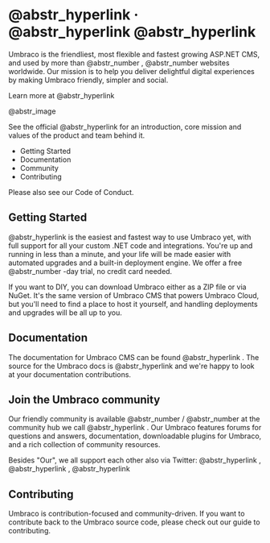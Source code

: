 #  @abstr_hyperlink · @abstr_hyperlink @abstr_hyperlink 

Umbraco is the friendliest, most flexible and fastest growing ASP.NET CMS, and used by more than @abstr_number , @abstr_number websites worldwide. Our mission is to help you deliver delightful digital experiences by making Umbraco friendly, simpler and social.

Learn more at @abstr_hyperlink 

@abstr_image 

See the official @abstr_hyperlink for an introduction, core mission and values of the product and team behind it.

  * Getting Started
  * Documentation
  * Community
  * Contributing



Please also see our Code of Conduct.

## Getting Started

@abstr_hyperlink is the easiest and fastest way to use Umbraco yet, with full support for all your custom .NET code and integrations. You're up and running in less than a minute, and your life will be made easier with automated upgrades and a built-in deployment engine. We offer a free @abstr_number -day trial, no credit card needed.

If you want to DIY, you can download Umbraco either as a ZIP file or via NuGet. It's the same version of Umbraco CMS that powers Umbraco Cloud, but you'll need to find a place to host it yourself, and handling deployments and upgrades will be all up to you.

## Documentation

The documentation for Umbraco CMS can be found @abstr_hyperlink . The source for the Umbraco docs is @abstr_hyperlink and we're happy to look at your documentation contributions.

## Join the Umbraco community

Our friendly community is available @abstr_number / @abstr_number at the community hub we call @abstr_hyperlink . Our Umbraco features forums for questions and answers, documentation, downloadable plugins for Umbraco, and a rich collection of community resources.

Besides "Our", we all support each other also via Twitter: @abstr_hyperlink , @abstr_hyperlink , @abstr_hyperlink 

## Contributing

Umbraco is contribution-focused and community-driven. If you want to contribute back to the Umbraco source code, please check out our guide to contributing.
